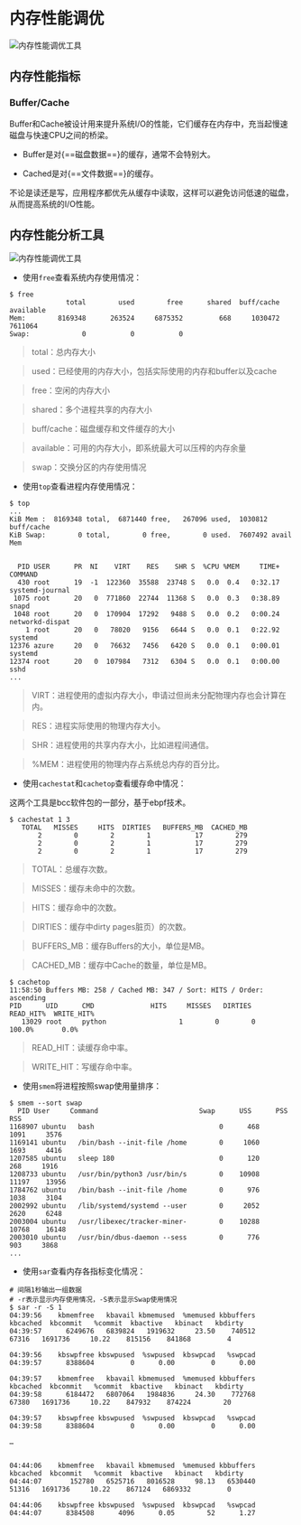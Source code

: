 # 内存性能调优

![内存性能调优工具](../../images/kernel/mem-performance-tools01.webp)

## 内存性能指标

### Buffer/Cache

Buffer和Cache被设计用来提升系统I/O的性能，它们缓存在内存中，充当起慢速磁盘与快速CPU之间的桥梁。

- Buffer是对{==磁盘数据==}的缓存，通常不会特别大。

- Cached是对{==文件数据==}的缓存。

不论是读还是写，应用程序都优先从缓存中读取，这样可以避免访问低速的磁盘，从而提高系统的I/O性能。

## 内存性能分析工具

![内存性能调优工具](../../images/kernel/mem-performance-tools02.webp)

- 使用`free`查看系统内存使用情况：

```SHELL
$ free
              total        used        free      shared  buff/cache   available
Mem:        8169348      263524     6875352         668     1030472     7611064
Swap:             0           0           0
```

> total：总内存大小

> used：已经使用的内存大小，包括实际使用的内存和buffer以及cache

> free：空闲的内存大小

> shared：多个进程共享的内存大小

> buff/cache：磁盘缓存和文件缓存的大小

> available：可用的内存大小，即系统最大可以压榨的内存余量

> swap：交换分区的内存使用情况

- 使用`top`查看进程内存使用情况：
  
```SHELL
$ top
...
KiB Mem :  8169348 total,  6871440 free,   267096 used,  1030812 buff/cache
KiB Swap:        0 total,        0 free,        0 used.  7607492 avail Mem


  PID USER      PR  NI    VIRT    RES    SHR S  %CPU %MEM     TIME+ COMMAND
  430 root      19  -1  122360  35588  23748 S   0.0  0.4   0:32.17 systemd-journal
 1075 root      20   0  771860  22744  11368 S   0.0  0.3   0:38.89 snapd
 1048 root      20   0  170904  17292   9488 S   0.0  0.2   0:00.24 networkd-dispat
    1 root      20   0   78020   9156   6644 S   0.0  0.1   0:22.92 systemd
12376 azure     20   0   76632   7456   6420 S   0.0  0.1   0:00.01 systemd
12374 root      20   0  107984   7312   6304 S   0.0  0.1   0:00.00 sshd
...
```

> VIRT：进程使用的虚拟内存大小，申请过但尚未分配物理内存也会计算在内。

> RES：进程实际使用的物理内存大小。

> SHR：进程使用的共享内存大小，比如进程间通信。

> %MEM：进程使用的物理内存占系统总内存的百分比。


- 使用`cachestat`和`cachetop`查看缓存命中情况：

这两个工具是bcc软件包的一部分，基于ebpf技术。

```SHELL
$ cachestat 1 3
   TOTAL   MISSES     HITS  DIRTIES   BUFFERS_MB  CACHED_MB
       2        0        2        1           17        279
       2        0        2        1           17        279
       2        0        2        1           17        279 
```

> TOTAL：总缓存次数。

> MISSES：缓存未命中的次数。

> HITS：缓存命中的次数。

> DIRTIES：缓存中dirty pages脏页）的次数。

> BUFFERS_MB：缓存Buffers的大小，单位是MB。

> CACHED_MB：缓存中Cache的数量，单位是MB。


```SHELL
$ cachetop
11:58:50 Buffers MB: 258 / Cached MB: 347 / Sort: HITS / Order: ascending
PID      UID      CMD              HITS     MISSES   DIRTIES  READ_HIT%  WRITE_HIT%
   13029 root     python                  1        0        0     100.0%       0.0%
```

> READ_HIT：读缓存命中率。

> WRITE_HIT：写缓存命中率。

- 使用`smem`将进程按照swap使用量排序：

```SHELL
$ smem --sort swap
  PID User     Command                         Swap      USS      PSS      RSS 
1168907 ubuntu   bash                               0      468     1091     3576 
1169141 ubuntu   /bin/bash --init-file /home        0     1060     1693     4416 
1207585 ubuntu   sleep 180                          0      120      268     1916 
1208733 ubuntu   /usr/bin/python3 /usr/bin/s        0    10908    11197    13956 
1784762 ubuntu   /bin/bash --init-file /home        0      976     1038     3104 
2002992 ubuntu   /lib/systemd/systemd --user        0     2052     2620     6248 
2003004 ubuntu   /usr/libexec/tracker-miner-        0    10288    10768    16148 
2003010 ubuntu   /usr/bin/dbus-daemon --sess        0      776      903     3868
...
```

- 使用`sar`查看内存各指标变化情况：

```SHELL
# 间隔1秒输出一组数据
# -r表示显示内存使用情况，-S表示显示Swap使用情况
$ sar -r -S 1
04:39:56    kbmemfree   kbavail kbmemused  %memused kbbuffers  kbcached  kbcommit   %commit  kbactive   kbinact   kbdirty
04:39:57      6249676   6839824   1919632     23.50    740512     67316   1691736     10.22    815156    841868         4

04:39:56    kbswpfree kbswpused  %swpused  kbswpcad   %swpcad
04:39:57      8388604         0      0.00         0      0.00

04:39:57    kbmemfree   kbavail kbmemused  %memused kbbuffers  kbcached  kbcommit   %commit  kbactive   kbinact   kbdirty
04:39:58      6184472   6807064   1984836     24.30    772768     67380   1691736     10.22    847932    874224        20

04:39:57    kbswpfree kbswpused  %swpused  kbswpcad   %swpcad
04:39:58      8388604         0      0.00         0      0.00

…


04:44:06    kbmemfree   kbavail kbmemused  %memused kbbuffers  kbcached  kbcommit   %commit  kbactive   kbinact   kbdirty
04:44:07       152780   6525716   8016528     98.13   6530440     51316   1691736     10.22    867124   6869332         0

04:44:06    kbswpfree kbswpused  %swpused  kbswpcad   %swpcad
04:44:07      8384508      4096      0.05        52      1.27
```



